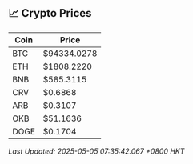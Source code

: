 ## 📈 Crypto Prices

| Coin | Price |
| ---- | ----- |
| BTC | $94334.0278 |
| ETH | $1808.2220 |
| BNB | $585.3115 |
| CRV | $0.6868 |
| ARB | $0.3107 |
| OKB | $51.1636 |
| DOGE | $0.1704 |

_Last Updated: 2025-05-05 07:35:42.067 +0800 HKT_